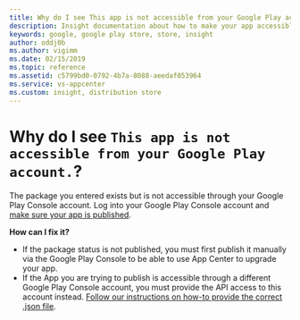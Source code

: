 ```yaml
---
title: Why do I see This app is not accessible from your Google Play account?
description: Insight documentation about how to make your app accessible for App Center
keywords: google, google play store, store, insight
author: oddj0b
ms.author: vigimm
ms.date: 02/15/2019
ms.topic: reference
ms.assetid: c5799bd0-0792-4b7a-8088-aeedaf053964
ms.service: vs-appcenter
ms.custom: insight, distribution store
---
```


# Why do I see `This app is not accessible from your Google Play account.`?

The package you entered exists but is not accessible through your Google Play Console account.
Log into your Google Play Console account and [make sure your app is published](https://play.google.com/apps/publish/ "Published apps").

**How can I fix it?**

* If the package status is not published, you must first publish it manually via the Google Play Console to be able to use App Center to upgrade your app.
* If the App you are trying to publish is accessible through a different Google Play Console account, you must provide the API access to this account instead.
[Follow our instructions on how-to provide the correct .json file](https://docs.microsoft.com/en-us/appcenter/distribution/stores/googleplay "Provide the .json file").
